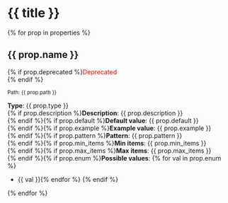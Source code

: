 # {{ title }}

{% for prop in properties %}
## {{ prop.name }}

{% if prop.deprecated %}<span style="color: red;">Deprecated</span><br>{% endif %}

<small>Path: {{ prop.path }}</small><br>

**Type**: {{ prop.type }}<br>
{% if prop.description %}**Description**: {{ prop.description }}<br>{% endif %}{% if prop.default %}**Default value**: {{ prop.default }}<br>{% endif %}{% if prop.example %}**Example value**: {{ prop.example }}<br>{% endif %}{% if prop.pattern %}**Pattern**: {{ prop.pattern }}<br>{% endif %}{% if prop.min_items %}**Min items**: {{ prop.min_items }}<br>{% endif %}{% if prop.max_items %}**Max items**: {{ prop.max_items }}<br>{% endif %}{% if prop.enum %}**Possible values**:
{% for val in prop.enum %}
- {{ val }}{% endfor %}
{% endif %}

{% endfor %}
